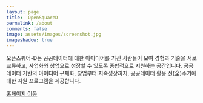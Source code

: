 ```yaml
---
layout: page
title:  OpenSquareD
permalink: /about
comments: false
image: assets/images/screenshot.jpg
imageshadow: true
---
```


오픈스퀘어-D는 공공데이터에 대한 아이디어를 가진 사람들이 모여 경험과 기술을 서로 교류하고, 사업화와 창업으로 성장할 수 있도록 종합적으로 지원하는 공간입니다.
공공데이터 기반의 아이디어 구체화, 창업부터 지속성장까지, 공공데이터 활용 전(全)주기에 대한 지원 프로그램을 제공합니다.

<a target="_blank" href="http://www.opensquared.org/home/about/introduce.do" class="btn btn-dark"> 홈페이지 이동 </a>
